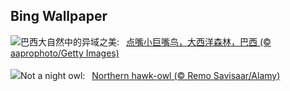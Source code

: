 ## Bing Wallpaper
![](https://www.bing.com/th?id=OHR.ToucanetEmpoleirado_ZH-CN8520861326_UHD.jpg&w=1000)巴西大自然中的异域之美:&nbsp;&ensp;[点嘴小巨嘴鸟，大西洋森林，巴西 (© aaprophoto/Getty Images)](https://www.bing.com/th?id=OHR.ToucanetEmpoleirado_ZH-CN8520861326_UHD.jpg)
<br><br/>
![](https://www.bing.com/th?id=OHR.HawkOwl_EN-US6646901652_UHD.jpg&w=1000)Not a night owl:&nbsp;&ensp;[Northern hawk-owl (© Remo Savisaar/Alamy)](https://www.bing.com/th?id=OHR.HawkOwl_EN-US6646901652_UHD.jpg)
<br><br/>
